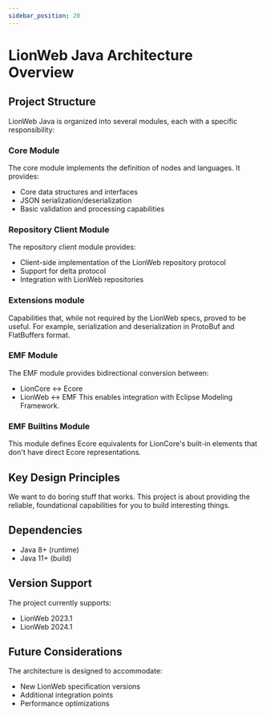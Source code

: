 ```yaml
---
sidebar_position: 20
---
```


# LionWeb Java Architecture Overview

## Project Structure

LionWeb Java is organized into several modules, each with a specific responsibility:

### Core Module
The core module implements the definition of nodes and languages. It provides:
- Core data structures and interfaces
- JSON serialization/deserialization
- Basic validation and processing capabilities

### Repository Client Module
The repository client module provides:
- Client-side implementation of the LionWeb repository protocol
- Support for delta protocol
- Integration with LionWeb repositories

### Extensions module
Capabilities that, while not required by the LionWeb specs, proved to be useful.
For example, serialization and deserialization in ProtoBuf and FlatBuffers format.

### EMF Module
The EMF module provides bidirectional conversion between:
- LionCore ↔ Ecore
- LionWeb ↔ EMF
This enables integration with Eclipse Modeling Framework.

### EMF Builtins Module
This module defines Ecore equivalents for LionCore's built-in elements that don't have direct Ecore representations.

## Key Design Principles

We want to do boring stuff that works. This project is about providing the reliable, foundational capabilities
for you to build interesting things.

## Dependencies

- Java 8+ (runtime)
- Java 11+ (build)

## Version Support

The project currently supports:
- LionWeb 2023.1
- LionWeb 2024.1

## Future Considerations

The architecture is designed to accommodate:
- New LionWeb specification versions
- Additional integration points
- Performance optimizations
